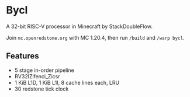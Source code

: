 # Bycl

A 32-bit RISC-V processor in Minecraft by StackDoubleFlow.

Join `mc.openredstone.org` with MC 1.20.4, then run `/build` and `/warp bycl`.

## Features

- 5 stage in-order pipeline
- RV32IZifenci_Zicsr
- 1 KiB L1D, 1 KiB L1I, 8 cache lines each, LRU
- 30 redstone tick clock
